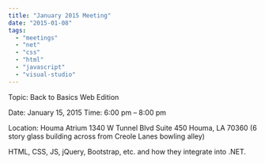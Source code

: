 ```yaml
---
title: "January 2015 Meeting"
date: "2015-01-08"
tags: 
  - "meetings"
  - "net"
  - "css"
  - "html"
  - "javascript"
  - "visual-studio"
---
```


Topic: Back to Basics Web Edition

Date: January 15, 2015 Time: 6:00 pm – 8:00 pm

Location: Houma Atrium 1340 W Tunnel Blvd Suite 450 Houma, LA 70360 (6 story glass building across from Creole Lanes bowling alley)

HTML, CSS, JS, jQuery, Bootstrap, etc. and how they integrate into .NET.
